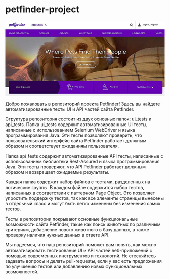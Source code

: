 
# petfinder-project

![Petfinder Logo](https://github.com/gutierrezlira/petfinder-project/blob/master/doc/dog-adoption-website-petfinder.jpg)

Добро пожаловать в репозиторий проекта Petfinder! Здесь вы найдете автоматизированные тесты UI и API частей сайта Petfinder.

Структура репозитория состоит из двух основных папок: ui_tests и api_tests. Папка ui_tests содержит автоматизированные UI тесты, написанные с использованием Selenium WebDriver и языка программирования Java. Эти тесты позволяют проверить, что пользовательский интерфейс сайта Petfinder работает должным образом и соответствует ожиданиям пользователя.

Папка api_tests содержит автоматизированные API тесты, написанные с использованием библиотеки Rest-Assured и языка программирования Java. Эти тесты проверяют, что API Petfinder работает должным образом и возвращает ожидаемые результаты.

Каждая папка содержит набор файлов с тестами, разделенных на логические группы. В каждом файле содержится набор тестов, написанных в соответствии с паттерном Page Object. Это позволяет упростить поддержку тестов, так как все элементы страницы вынесены в отдельный класс и могут быть легко изменены без изменения самих тестов.

Тесты в репозитории покрывают основные функциональные возможности сайта Petfinder, такие как поиск животных по различным критериям, добавление нового животного в базу данных, а также проверку наличия нужных данных в ответе API.

Мы надеемся, что наш репозиторий поможет вам понять, как можно автоматизировать тестирование UI и API частей веб-приложений с помощью современных инструментов и технологий. Не стесняйтесь задавать вопросы и делать pull-requestы, если у вас есть предложения по улучшению тестов или добавлению новых функциональных возможностей.
